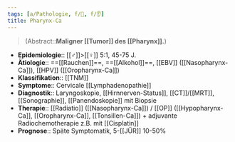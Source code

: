 ```yaml
---
tags: [a/Pathologie, f/🦀, f/👂]
title: Pharynx-Ca
---
```

> (Abstract::**Maligner [[Tumor]] des [[Pharynx]].**)
- **Epidemiologie**:: [[♂]]>[[♀]] 5:1, 45-75 J.
- **Ätiologie**:: ==[[Rauchen]]==, ==[[Alkohol]]==, [[EBV]] ([[Nasopharynx-Ca]]), [[HPV]] ([[Oropharynx-Ca]])
- **Klassifikation**:: [[TNM]]
- **Symptome**:: Cervicale [[Lymphadenopathie]]
- **Diagnostik**:: Laryngoskopie, [[Hirnnerven-Status]], [[CT]]/[[MRT]], [[Sonographie]], [[Panendoskopie]] mit Biopsie
- **Therapie**:: [[Radiatio]] ([[Nasopharynx-Ca]]) / [[OP]] ([[Hypopharynx-Ca]], [[Oropharynx-Ca]], [[Tonsillen-Ca]]) + adjuvante Radiochemotherapie z.B. mit [[Cisplatin]]
- **Prognose**:: Späte Symptomatik, 5-[[JÜR]] 10-50%